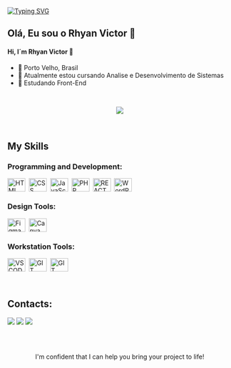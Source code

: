 [![Typing SVG](https://readme-typing-svg.herokuapp.com?color=007FFF&size=35&center=true&vCenter=true&width=1000&lines=Welcome+to+my+GitHub+profile!;My+name+is+Rhyan+Victor+;I'm+Front-end+Developer+Student)](https://git.io/typing-svg)

## Olá, Eu sou o Rhyan Victor 👋
#### Hi, I´m Rhyan Victor 👋

- 📍 Porto Velho, Brasil
- 🔭 Atualmente estou cursando Analise e Desenvolvimento de Sistemas
- 🌱 Estudando Front-End
  
&nbsp;
&nbsp;

<div align="center" >
<img align="center" src= "https://github-readme-stats.vercel.app/api/top-langs/?username=RhyanVictoor&show_icons=true&layout=compact&theme=transparent&locale=pt-br" />
</div>

&nbsp;

<div style="display: inline_block">
  
## My Skills

### Programming and Development:

<img align="center" alt="HTML" height="30" width="40" src="https://cdn.jsdelivr.net/gh/devicons/devicon@latest/icons/html5/html5-original.svg">&nbsp; 
<img align="center" alt="CSS" height="30" width="40" src="https://cdn.jsdelivr.net/gh/devicons/devicon@latest/icons/css3/css3-original.svg">&nbsp;
<img align="center" alt="JavaScript" height="30" width="40" src="https://cdn.jsdelivr.net/gh/devicons/devicon@latest/icons/javascript/javascript-original.svg">&nbsp;
<img align="center" alt="PHP" height="30" width="40" src="https://cdn.jsdelivr.net/gh/devicons/devicon@latest/icons/php/php-original.svg">&nbsp;
<img align="center" alt="REACT" height="30" width="40" src="https://cdn.jsdelivr.net/gh/devicons/devicon@latest/icons/react/react-original.svg">&nbsp;
<img align="center" alt="WordPress" height="30" width="40" src="https://cdn.jsdelivr.net/gh/devicons/devicon@latest/icons/wordpress/wordpress-original.svg">&nbsp;

### Design Tools:

<img align="center" alt="Figma" height="30" width="40" src="https://cdn.jsdelivr.net/gh/devicons/devicon@latest/icons/figma/figma-original.svg">&nbsp;
<img align="center" alt="Canva" height="30" width="40" src="https://cdn.jsdelivr.net/gh/devicons/devicon@latest/icons/canva/canva-original.svg">&nbsp;

### Workstation Tools:

<img align="center" alt="VS CODE" height="30" width="40" src="https://cdn.jsdelivr.net/gh/devicons/devicon@latest/icons/vscode/vscode-original.svg">&nbsp;
<img align="center" alt="GIT" height="30" width="40" src="https://cdn.jsdelivr.net/gh/devicons/devicon@latest/icons/git/git-original.svg">&nbsp;
<img align="center" alt="GIT" height="30" width="40" src="https://cdn.jsdelivr.net/gh/devicons/devicon@latest/icons/github/github-original.svg">&nbsp;

</div>

&nbsp;
&nbsp;

## Contacts:

<div> 
  <a href="https://instagram.com/rhyan_victo" target="_blank"><img src="https://img.shields.io/badge/-Instagram-%23E4405F?style=for-the-badge&logo=instagram&logoColor=white" target="_blank"></a>
  <a href = "mailto:rhyanv.lemosbarroso@gmail.com"><img src="https://img.shields.io/badge/-Gmail-%23333?style=for-the-badge&logo=gmail&logoColor=white" target="_blank"></a>
  <a href="hwww.linkedin.com/in/rhyan-victoor" target="_blank"><img src="https://img.shields.io/badge/-LinkedIn-%230077B5?style=for-the-badge&logo=linkedin&logoColor=white" target="_blank"></a> 
</div>

##

&nbsp;
&nbsp;

<p align="center">I'm confident that I can help you bring your project to life!</p>

&nbsp;
&nbsp;
